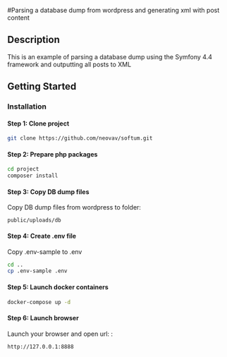 #Parsing a database dump from wordpress and generating xml with post content

## Description
This is an example of parsing a database dump using the Symfony 4.4 framework and outputting all posts to XML

## Getting Started

### Installation

#### Step 1: Clone project

```bash
git clone https://github.com/neovav/softum.git
```

#### Step 2: Prepare php packages

```bash
cd project
composer install
```

#### Step 3: Copy DB dump files

Copy DB dump files from wordpress to folder: 
```
public/uploads/db
```

#### Step 4: Create .env file

Copy .env-sample to .env

```bash
cd ..
cp .env-sample .env
```

#### Step 5: Launch docker containers

```bash
docker-compose up -d
```

#### Step 6: Launch browser

Launch your browser and open url: :
```
http://127.0.0.1:8888
```
